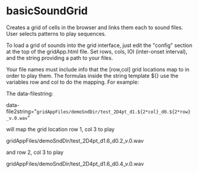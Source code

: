 # basicSoundGrid

Creates a grid of cells in the browser and links them each to sound files. User selects patterns to play sequences.



To load a grid of sounds into the grid interface, just edit the "config" section at the top of the gridApp.html file. Set rows, cols, IOI (inter-onset interval), and the string providing a path to your files.

Your file names must include info that  the [row,col] grid locations map to in order to play them.  The formulas inside the string template ${} use the variables row and col to do the mapping. For example:

The data-filestring: 

data-file2string="`gridAppFiles/demoSndDir/test_2D4pt_d1.${2*col}_d0.${2*row}_v.0.wav`"

will map the grid location row 1, col 3 to play

gridAppFiles/demoSndDir/test_2D4pt_d1.6_d0.2_v.0.wav

and row 2, col 3 to play

gridAppFiles/demoSndDir/test_2D4pt_d1.6_d0.4_v.0.wav

